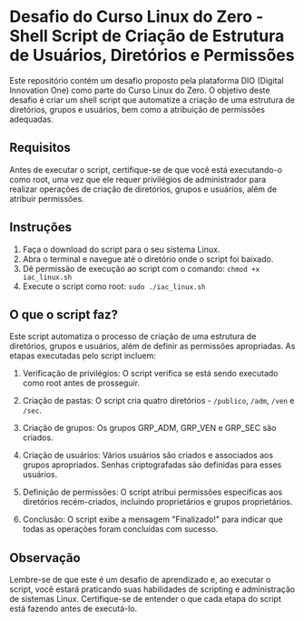 # Desafio do Curso Linux do Zero - Shell Script de Criação de Estrutura de Usuários, Diretórios e Permissões

Este repositório contém um desafio proposto pela plataforma DIO (Digital Innovation One) como parte do Curso Linux do Zero. O objetivo deste desafio é criar um shell script que automatize a criação de uma estrutura de diretórios, grupos e usuários, bem como a atribuição de permissões adequadas.

## Requisitos

Antes de executar o script, certifique-se de que você está executando-o como root, uma vez que ele requer privilégios de administrador para realizar operações de criação de diretórios, grupos e usuários, além de atribuir permissões.

## Instruções

1. Faça o download do script para o seu sistema Linux.
2. Abra o terminal e navegue até o diretório onde o script foi baixado.
3. Dê permissão de execução ao script com o comando: `chmod +x iac_linux.sh`
4. Execute o script como root: `sudo ./iac_linux.sh`

## O que o script faz?

Este script automatiza o processo de criação de uma estrutura de diretórios, grupos e usuários, além de definir as permissões apropriadas. As etapas executadas pelo script incluem:

1. Verificação de privilégios: O script verifica se está sendo executado como root antes de prosseguir.

2. Criação de pastas: O script cria quatro diretórios - `/publico`, `/adm`, `/ven` e `/sec`.

3. Criação de grupos: Os grupos GRP_ADM, GRP_VEN e GRP_SEC são criados.

4. Criação de usuários: Vários usuários são criados e associados aos grupos apropriados. Senhas criptografadas são definidas para esses usuários.

5. Definição de permissões: O script atribui permissões específicas aos diretórios recém-criados, incluindo proprietários e grupos proprietários.

6. Conclusão: O script exibe a mensagem "Finalizado!" para indicar que todas as operações foram concluídas com sucesso.

## Observação

Lembre-se de que este é um desafio de aprendizado e, ao executar o script, você estará praticando suas habilidades de scripting e administração de sistemas Linux. Certifique-se de entender o que cada etapa do script está fazendo antes de executá-lo.

